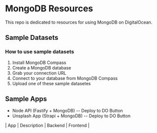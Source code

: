 # MongoDB Resources

This repo is dedicated to resources for using MongoDB on DigitalOcean.

## Sample Datasets

### How to use sample datasets

1. Install MongoDB Compass
1. Create a MongoDB database
1. Grab your connection URL
1. Connect to your database from MongoDB Compass
1. Upload one of these sample datasetes

## Sample Apps

- Node API (Fastify + MongoDB)
  -- Deploy to DO Button
- Unsplash App (Strapi + MongoDB)
  -- Deploy to DO Button

| App | Description | Backend | Frontend |
